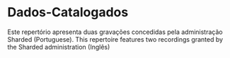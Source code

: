 # Dados-Catalogados
Este repertório apresenta duas gravações concedidas pela administração Sharded (Portuguese). This repertoire features two recordings granted by the Sharded administration (Inglês)
